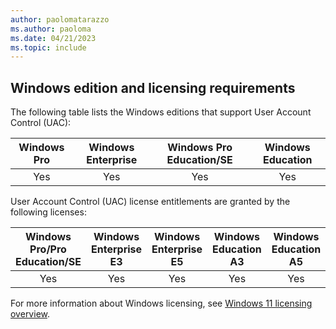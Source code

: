 ```yaml
---
author: paolomatarazzo
ms.author: paoloma
ms.date: 04/21/2023
ms.topic: include
---
```


## Windows edition and licensing requirements

The following table lists the Windows editions that support User Account Control (UAC):

|Windows Pro|Windows Enterprise|Windows Pro Education/SE|Windows Education|
|:---:|:---:|:---:|:---:|
|Yes|Yes|Yes|Yes|

User Account Control (UAC) license entitlements are granted by the following licenses:

|Windows Pro/Pro Education/SE|Windows Enterprise E3|Windows Enterprise E5|Windows Education A3|Windows Education A5|
|:---:|:---:|:---:|:---:|:---:|
|Yes|Yes|Yes|Yes|Yes|

For more information about Windows licensing, see [Windows 11 licensing overview](https://learn.microsoft.com).
